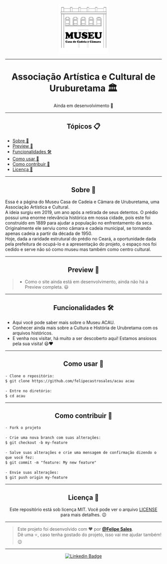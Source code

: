 <p align="center">
      <img src="public/images/icons/cccu.png" width="160px" alt="ACAU Logo"/>
</p>

---

<h1 align="center">Associação Artística e Cultural de Uruburetama 🏛️</h1>

<p align="center">Ainda em desenvolvimento 🚧</p>


---

<h2 align="center">Tópicos 📋</h2>

   <p>
   
   - [Sobre 📖](#Sobre-)
   - [Preview 📱](#preview-)
   - [Funcionalidades 🛠️](#funcionalidades-%EF%B8%8F)
   - [Como usar 🤔](#como-usar-)
   - [Como contribuir 💪](#como-contribuir-)
   - [Licença 📝](#licença-)

   </p>

---

<h2 align="center">Sobre 📖</h2>
   
   <p>
      Essa é a página do Museu Casa de Cadeia e Câmara de Uruburetama, uma Associação Artística e Cultural.<br>
      A ideia surgiu em 2019, um ano após a retirada de seus detentos. O prédio possui uma enorme relevância histórica em nossa cidade, pois este foi construído em 1889 para ajudar a população no enfrentamento da seca.<br> 
      Originalmente ele serviu como câmara e cadeia municipal, se tornando apenas cadeia a partir da década de 1950.<br>
      Hoje, dada a raridade estrutural do prédio no Ceará, a oportunidade dada pela prefeitura de ocupá-lo e a apresentação do projeto, o espaço nos foi cedido e serve não só como museu mas também como centro cultural.
   </p>

---

<h2 align="center">Preview 📱</h2>

   > * Como o site ainda está em desenvolvimento, ainda não há a Preview completa. 😃
---

<h2 align="center">Funcionalidades 🛠️</h2>

- Aqui você pode saber mais sobre o Museu ACAU.
- Conhecer ainda mais sobre a Cultura e História de Urubretama com os arquivos históricos.
- E venha nos visitar, há muito a ser descoberto aqui! Estamos ansiosos pela sua visita! 😃❤

---

<h2 align="center">Como usar 🤔</h2>

```
- Clone o repositório:
$ git clone https://github.com/felipecastrosales/acau acau

- Entre no diretório:
$ cd acau
```

---

<h2 align="center">Como contribuir 💪</h2>

```
- Fork o projeto

- Crie uma nova branch com suas alterações:
$ git checkout -b my-feature

- Salve suas alterações e crie uma mensagem de confirmação dizendo o que você fez:
$ git commit -m "feature: My new feature"

- Envie suas alterações:
$ git push origin my-feature
```

---

<h2 align="center">Licença 📝</h2>

<p align="center">
   Este repositório está sob licença MIT. Você pode ver o arquivo <a href="https://github.com/felipecastrosales/acau/blob/master/LICENSE"> LICENSE </a> para mais detalhes. 😉
</p>

---

> Este projeto foi desenvolvido com ❤️ por **[@Felipe Sales](https://www.linkedin.com/in/felipecastrosales/)**. <br>
> Dê uma ⭐, caso tenha gostado do projeto, isso vai me ajudar também! 😉

---

   <div align="center">

[![Linkedin Badge](https://img.shields.io/badge/-Felipe%20Sales-292929?style=flat-square&logo=Linkedin&logoColor=white&link=https://www.linkedin.com/in/felipecastrosales/)](https://www.linkedin.com/in/felipecastrosales/)

   </div>